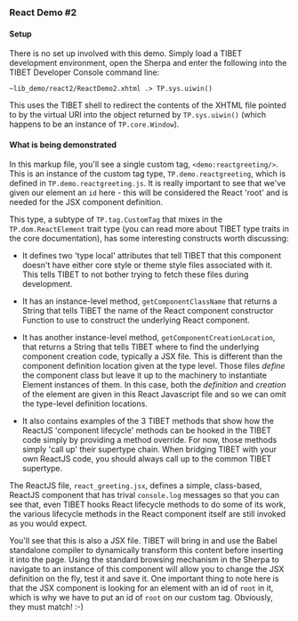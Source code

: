 ### React Demo #2

#### Setup

There is no set up involved with this demo. Simply load a TIBET development
environment, open the Sherpa and enter the following into the TIBET Developer
Console command line:

```
~lib_demo/react2/ReactDemo2.xhtml .> TP.sys.uiwin()
```

This uses the TIBET shell to redirect the contents of the XHTML file pointed to
by the virtual URI into the object returned by `TP.sys.uiwin()` (which happens
to be an instance of `TP.core.Window`).

#### What is being demonstrated

In this markup file, you'll see a single custom tag, `<demo:reactgreeting/>`.
This is an instance of the custom tag type, `TP.demo.reactgreeting`, which is
defined in `TP.demo.reactgreeting.js`. It is really important to see that we've
given our element an `id` here - this will be considered the React 'root' and is
needed for the JSX component definition.

This type, a subtype of `TP.tag.CustomTag` that mixes in the
`TP.dom.ReactElement` trait type (you can read more about TIBET type traits in
the core documentation), has some interesting constructs worth discussing:

- It defines two 'type local' attributes that tell TIBET that this component
doesn't have either core style or theme style files associated with it. This
tells TIBET to not bother trying to fetch these files during development.

- It has an instance-level method, `getComponentClassName` that returns a String
that tells TIBET the name of the React component constructor Function to use to
construct the underlying React component.

- It has another instance-level method, `getComponentCreationLocation`, that
returns a String that tells TIBET where to find the underlying component
creation code, typically a JSX file. This is different than the component
definition location given at the type level. Those files *define* the component
class but leave it up to the machinery to instantiate Element instances of them.
In this case, both the *definition* and *creation* of the element are given in
this React Javascript file and so we can omit the type-level definition
locations.

- It also contains examples of the 3 TIBET methods that show how the ReactJS
'component lifecycle' methods can be hooked in the TIBET code simply by
providing a method override. For now, those methods simply 'call up' their
supertype chain. When bridging TIBET with your own ReactJS code, you should
always call up to the common TIBET supertype.

The ReactJS file, `react_greeting.jsx`, defines a simple, class-based, ReactJS
component that has trival `console.log` messages so that you can see that, even
TIBET hooks React lifecycle methods to do some of its work, the various
lifecycle methods in the React component itself are still invoked as you would
expect.

You'll see that this is also a JSX file. TIBET will bring in and use the Babel
standalone compiler to dynamically transform this content before inserting it
into the page. Using the standard browsing mechanism in the Sherpa to navigate
to an instance of this component will allow you to change the JSX definition on
the fly, test it and save it. One important thing to note here is that the JSX
component is looking for an element with an id of `root` in it, which is why we
have to put an id of `root` on our custom tag. Obviously, they must match! :-)

